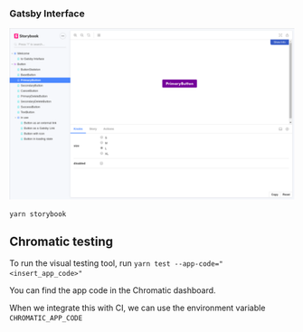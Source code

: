 ### Gatsby Interface

![Storybook](assets/storybook.png)

```
yarn storybook
```

## Chromatic testing

To run the visual testing tool, run `yarn test --app-code="<insert_app_code>"`

You can find the app code in the Chromatic dashboard.

When we integrate this with CI, we can use the environment variable `CHROMATIC_APP_CODE`
